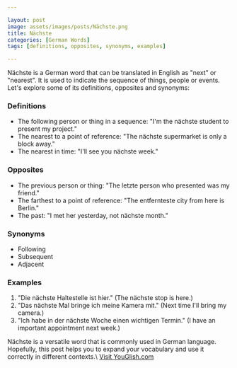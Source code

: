 ```yaml
---

layout: post
image: assets/images/posts/Nächste.png
title: Nächste
categories: [German Words]
tags: [definitions, opposites, synonyms, examples]

---
```


Nächste is a German word that can be translated in English as "next" or "nearest". It is used to indicate the sequence of things, people or events. Let's explore some of its definitions, opposites and synonyms:

### Definitions

- The following person or thing in a sequence: "I'm the nächste student to present my project."
- The nearest to a point of reference: "The nächste supermarket is only a block away."
- The nearest in time: "I'll see you nächste week."

### Opposites

- The previous person or thing: "The letzte person who presented was my friend."
- The farthest to a point of reference: "The entfernteste city from here is Berlin."
- The past: "I met her yesterday, not nächste month."

### Synonyms

- Following
- Subsequent
- Adjacent

### Examples

1. "Die nächste Haltestelle ist hier." (The nächste stop is here.)
2. "Das nächste Mal bringe ich meine Kamera mit." (Next time I'll bring my camera.)
3. "Ich habe in der nächste Woche einen wichtigen Termin." (I have an important appointment next week.)

Nächste is a versatile word that is commonly used in German language. Hopefully, this post helps you to expand your vocabulary and use it correctly in different contexts.\ <a id="yg-widget-0" class="youglish-widget" data-query="Nächste" data-lang="german" data-components="8412" data-auto-start="0" data-bkg-color="theme_light" data-title="How%20to%20pronounce%20Nächste%20in%20German"  rel="nofollow" href="https://youglish.com">Visit YouGlish.com</a><script async src="https://youglish.com/public/emb/widget.js" charset="utf-8"></script>